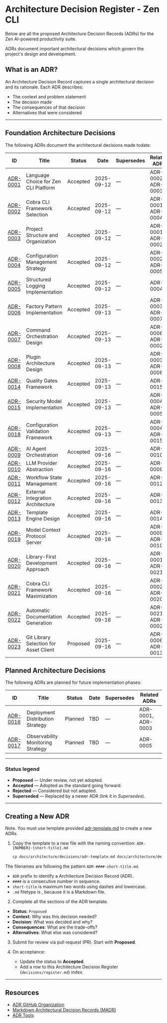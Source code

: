 # Architecture Decision Register - Zen CLI

Below are all the proposed Architecture Decision Records (ADRs) for the Zen AI-powered productivity suite.

ADRs document important architectural decisions which govern the project's design and development.

## What is an ADR?

An Architecture Decision Record captures a single architectural decision and its rationale. Each ADR describes:

- The context and problem statement
- The decision made
- The consequences of that decision
- Alternatives that were considered

---

## Foundation Architecture Decisions

The following ADRs document the architectural decisions made todate:

| ID                                               | Title                                   | Status   | Date       | Supersedes | Related ADRs       |
| ------------------------------------------------ | --------------------------------------- | -------- | ---------- | ---------- | ------------------ |
| [ADR-0001](ADR-0001-language-choice.md)          | Language Choice for Zen CLI Platform    | Accepted | 2025-09-12 | —          | ADR-0002, ADR-0003 |
| [ADR-0002](ADR-0002-cli-framework.md)            | Cobra CLI Framework Selection           | Accepted | 2025-09-12 | —          | ADR-0001, ADR-0004 |
| [ADR-0003](ADR-0003-project-structure.md)        | Project Structure and Organization      | Accepted | 2025-09-12 | —          | ADR-0001, ADR-0002 |
| [ADR-0004](ADR-0004-configuration-management.md) | Configuration Management Strategy       | Accepted | 2025-09-12 | —          | ADR-0002, ADR-0005 |
| [ADR-0005](ADR-0005-structured-logging.md)       | Structured Logging Implementation       | Accepted | 2025-09-12 | —          | ADR-0004           |
| [ADR-0006](ADR-0006-factory-pattern.md)          | Factory Pattern Implementation          | Accepted | 2025-09-13 | —          | ADR-0003, ADR-0007 |
| [ADR-0007](ADR-0007-command-orchestration.md)    | Command Orchestration Design            | Accepted | 2025-09-13 | —          | ADR-0006, ADR-0002 |
| [ADR-0008](ADR-0008-plugin-architecture.md)      | Plugin Architecture Design              | Accepted | 2025-09-13 | —          | ADR-0003, ADR-0006 |
| [ADR-0014](ADR-0014-quality-gates.md)            | Quality Gates Framework                 | Accepted | 2025-09-13 | —          | ADR-0015           |
| [ADR-0015](ADR-0015-security-model.md)           | Security Model Implementation           | Accepted | 2025-09-13 | —          | ADR-0004, ADR-0005 |
| [ADR-0018](ADR-0018-configuration-validation.md) | Configuration Validation Framework      | Accepted | 2025-09-13 | —          | ADR-0004, ADR-0015 |
| [ADR-0009](ADR-0009-agent-orchestration.md)      | AI Agent Orchestration                  | Accepted | 2025-09-16 | —          | ADR-0010           |
| [ADR-0010](ADR-0010-llm-abstraction.md)          | LLM Provider Abstraction                | Accepted | 2025-09-16 | —          | ADR-0009           |
| [ADR-0011](ADR-0011-workflow-management.md)      | Workflow State Management               | Accepted | 2025-09-16 | —          | ADR-0012           |
| [ADR-0012](ADR-0012-integration-architecture.md) | External Integration Architecture       | Accepted | 2025-09-16 | —          | ADR-0013           |
| [ADR-0013](ADR-0013-template-engine.md)          | Template Engine Design                  | Accepted | 2025-09-16 | —          | ADR-0014           |
| [ADR-0019](ADR-0019-mcp-server.md)               | Model Context Protocol Server           | Accepted | 2025-09-16 | —          | ADR-0009, ADR-0010 |
| [ADR-0020](ADR-0020-library-first.md)            | Library-First Development Approach     | Accepted | 2025-09-16 | —          | ADR-0001, ADR-0021 |
| [ADR-0021](ADR-0021-cobra-maximization.md)       | Cobra CLI Framework Maximization       | Accepted | 2025-09-16 | —          | ADR-0002, ADR-0020 |
| [ADR-0022](ADR-0022-automatic-documentation.md)  | Automatic Documentation Generation     | Accepted | 2025-09-16 | —          | ADR-0021, ADR-0002 |
| [ADR-0023](ADR-0023-git-library-selection.md)    | Git Library Selection for Asset Client | Proposed | 2025-09-16 | —          | ADR-0006, ADR-0013 |

## Planned Architecture Decisions

The following ADRs are planned for future implementation phases:

| ID                                               | Title                                   | Status   | Date       | Supersedes | Related ADRs       |
| ------------------------------------------------ | --------------------------------------- | -------- | ---------- | ---------- | ------------------ |
| [ADR-0016](ADR-0016-deployment-strategy.md)      | Deployment Distribution Strategy        | Planned  | TBD        | —          | ADR-0001, ADR-0003 |
| [ADR-0017](ADR-0017-observability-strategy.md)   | Observability Monitoring Strategy       | Planned  | TBD        | —          | ADR-0005           |


---

### Status legend

- **Proposed** — Under review, not yet adopted.
- **Accepted** — Adopted as the standard going forward.
- **Rejected** — Considered but not adopted.
- **Superseded** — Replaced by a newer ADR (link it in *Supersedes*).

---

## Creating a New ADR

Note. You must use template provided [adr-template.md](./adr-template.md) to create a new ADRs.

1. Copy the template to a new file with the naming convention: `ADR-{NUMBER}-{short-title}.md`

   ```bash
   cp docs/architecture/decisions/adr-template.md docs/architecture/decisions/adr/ADR-{####}-{short-title}.md
   ```

The filenames are following the pattern `ADR-####-short-title.md`.

- `ADR` prefix to identify a Architecture Decision Record (ADR).
- `####` is a consecutive number in sequence.
- `short-title` is maximum two words using dashes and lowercase.
- `.md` filetype is , because it is a Markdown file.

2. Complete all the sections of the ADR template.
  - **Status**: `Proposed`
  - **Context**: Why was this decision needed?
  - **Decision**: What was decided and why?
  - **Consequences**: What are the trade-offs?
  - **Alternatives**: What else was considered?

3. Submit for review via pull request (PR). Start with **Proposed**.

4. On acceptance:
   - Update the status to **Accepted**.
   - Add a row to this Architecture Decision Register (`decisions/register.md`) index.

---

## Resources

- [ADR GitHub Organization](https://adr.github.io/)
- [Markdown Architectural Decision Records (MADR)](https://adr.github.io/madr/)
- [ADR Tools](https://github.com/npryce/adr-tools)
